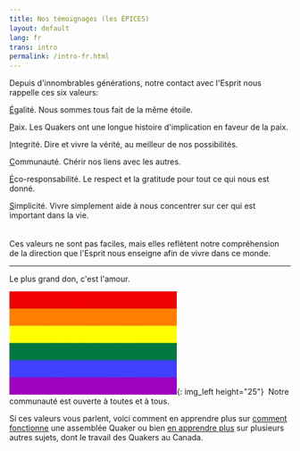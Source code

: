 ```yaml
---
title: Nos témoignages (les ÉPICES)
layout: default
lang: fr
trans: intro
permalink: /intro-fr.html
---
```

Depuis d'innombrables générations, notre contact avec l'Esprit nous rappelle ces six valeurs:

<i class="fab fa-creative-commons-nd fa-fw fa-2x color-1-dark-text"></i> <u>É</u>galité. Nous sommes tous fait de la même étoile.

<i class="fas fa-dove fa-fw fa-2x color-1-light-text"></i> <u>P</u>aix. Les Quakers ont une longue histoire d'implication en faveur de la paix. 

<i class="fas fa-handshake fa-fw fa-2x color-1-dark-text"></i> <u>I</u>ntegrité. Dire et vivre la vérité, au meilleur de nos possibilités.

<i class="fas fa-comments fa-fw fa-2x color-1-text"></i> <u>C</u>ommunauté. Chérir nos liens avec les autres.

<i class="fab fa-pagelines fa-fw fa-2x" style="color: darkgreen;"></i>  <u>É</u>co-responsabilité. Le respect et la gratitude pour tout ce qui nous est donné.

<i class="far fa-circle fa-fw fa-2x color-1-text"></i> <u>S</u>implicité. Vivre simplement aide à nous concentrer sur cer qui est important dans la vie.    
<br>
<br>
Ces valeurs ne sont pas faciles, mais elles reflètent notre compréhension de la direction que l'Esprit nous enseigne afin de vivre dans ce monde.

*************

<i class="fas fa-heart fa-fw fa-2x" style="color: indianred;"></i> Le plus grand don, c'est l'amour.
  
  
![](/assets/images/Rainbow-Flag.jpg){: img_left height="25"} &nbsp;Notre communauté est ouverte à toutes et à tous.

Si ces valeurs vous parlent, voici comment en apprendre plus sur [comment fonctionne](a_propos.html) une assemblée Quaker ou bien [en apprendre plus](liens_histoire.html) sur plusieurs autres sujets, dont le travail des Quakers au Canada.
